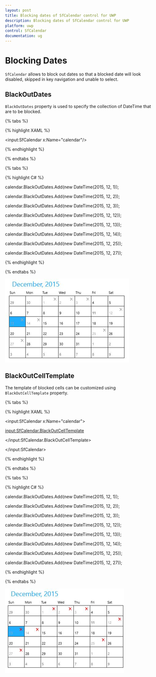 ```yaml
---
layout: post
title: Blocking dates of SfCalendar control for UWP
description: Blocking dates of SfCalendar control for UWP
platform: uwp
control: SfCalendar
documentation: ug
---
```


# Blocking Dates

`SfCalendar` allows to block out dates so that a blocked date will look disabled, skipped in key navigation and unable to select.

## BlackOutDates

`BlackOutDates` property is used to specify the collection of DateTime that are to be blocked.

{% tabs %}

{% highlight XAML %}

<input:SfCalendar x:Name="calendar"/>

{% endhighlight %}

{% endtabs %}

{% tabs %}

{% highlight C# %}

calendar.BlackOutDates.Add(new DateTime(2015, 12, 1));

calendar.BlackOutDates.Add(new DateTime(2015, 12, 2));

calendar.BlackOutDates.Add(new DateTime(2015, 12, 3));

calendar.BlackOutDates.Add(new DateTime(2015, 12, 12));

calendar.BlackOutDates.Add(new DateTime(2015, 12, 13));

calendar.BlackOutDates.Add(new DateTime(2015, 12, 14));

calendar.BlackOutDates.Add(new DateTime(2015, 12, 25));

calendar.BlackOutDates.Add(new DateTime(2015, 12, 27));


{% endhighlight %}

{% endtabs %}


![](SfCalendar-images/SfCalendar-img7.jpeg)


## BlackOutCellTemplate

The template of blocked cells can be customized using `BlackOutCellTemplate` property.

{% tabs %}

{% highlight XAML %}

<input:SfCalendar x:Name="calendar">

<input:SfCalendar.BlackOutCellTemplate>

<DataTemplate>

<Grid>

<TextBlock Text="&#xE106;" Foreground="Red"
           VerticalAlignment="Top" FontFamily="Segoe UI Symbol"
		   Margin="3" HorizontalAlignment="Right"/>
		   
<TextBlock Text="{Binding Day}" Foreground="#FFA5A5A5"
           VerticalAlignment="Bottom" Margin="3"/>
</Grid>

</DataTemplate>

</input:SfCalendar.BlackOutCellTemplate>

</input:SfCalendar>


{% endhighlight %}

{% endtabs %}


{% tabs %}

{% highlight C# %}

calendar.BlackOutDates.Add(new DateTime(2015, 12, 1));

calendar.BlackOutDates.Add(new DateTime(2015, 12, 2));

calendar.BlackOutDates.Add(new DateTime(2015, 12, 3));

calendar.BlackOutDates.Add(new DateTime(2015, 12, 12));

calendar.BlackOutDates.Add(new DateTime(2015, 12, 13));

calendar.BlackOutDates.Add(new DateTime(2015, 12, 14));

calendar.BlackOutDates.Add(new DateTime(2015, 12, 25));

calendar.BlackOutDates.Add(new DateTime(2015, 12, 27));


{% endhighlight %}

{% endtabs %}


![](SfCalendar-images/SfCalendar-img8.jpeg)



